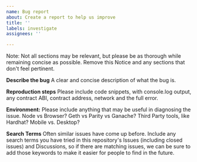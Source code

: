 ```yaml
---
name: Bug report
about: Create a report to help us improve
title: ''
labels: investigate
assignees: ''

---
```


Note: Not all sections may be relevant, but please be as thorough while remaining concise as possible. Remove this Notice and any sections that don't feel pertinent.

**Describe the bug**
A clear and concise description of what the bug is.

**Reproduction steps**
Please include code snippets, with console.log output, any contract ABI, contract address, network and the full error.

**Environment:**
Please include anything that may be useful in diagnosing the issue. Node vs Browser? Geth vs Parity vs Ganache? Third Party tools, like Hardhat? Mobile vs. Desktop?

**Search Terms**
Often similar issues have come up before. Include any search terms you have tried in this repository's Issues (including closed issues) and Discussions, so if there are matching issues, we can be sure to add those keywords to make it easier for people to find in the future.
